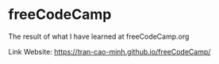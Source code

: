 # freeCodeCamp
The result of what I have learned at freeCodeCamp.org

Link Website: https://tran-cao-minh.github.io/freeCodeCamp/
